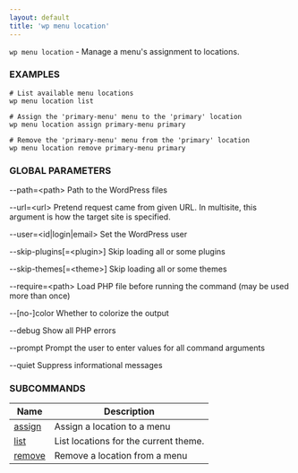 ```yaml
---
layout: default
title: 'wp menu location'
---
```


`wp menu location` - Manage a menu's assignment to locations.

### EXAMPLES

    # List available menu locations
    wp menu location list

    # Assign the 'primary-menu' menu to the 'primary' location
    wp menu location assign primary-menu primary

    # Remove the 'primary-menu' menu from the 'primary' location
    wp menu location remove primary-menu primary

### GLOBAL PARAMETERS

  --path=&lt;path&gt;
      Path to the WordPress files

  --url=&lt;url&gt;
      Pretend request came from given URL. In multisite, this argument is how the target site is specified.

  --user=&lt;id|login|email&gt;
      Set the WordPress user

  --skip-plugins[=&lt;plugin&gt;]
      Skip loading all or some plugins

  --skip-themes[=&lt;theme&gt;]
      Skip loading all or some themes

  --require=&lt;path&gt;
      Load PHP file before running the command (may be used more than once)

  --[no-]color
      Whether to colorize the output

  --debug
      Show all PHP errors

  --prompt
      Prompt the user to enter values for all command arguments

  --quiet
      Suppress informational messages



### SUBCOMMANDS

<table>
	<thead>
	<tr>
		<th>Name</th>
		<th>Description</th>
	</tr>
	</thead>
	<tbody>
		<tr>
			<td><a href="/commands/menu/location/assign/">assign</a></td>
			<td>Assign a location to a menu</td>
		</tr>
		<tr>
			<td><a href="/commands/menu/location/list/">list</a></td>
			<td>List locations for the current theme.</td>
		</tr>
		<tr>
			<td><a href="/commands/menu/location/remove/">remove</a></td>
			<td>Remove a location from a menu</td>
		</tr>
	</tbody>
</table>
